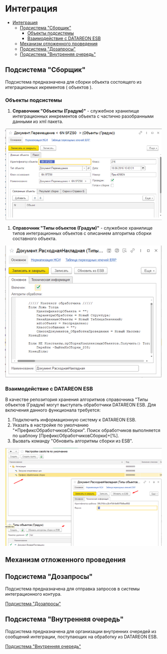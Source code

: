 # Интеграция

- [Интеграция](#интеграция)
  - [Подсистема "Сборщик"](#подсистема-сборщик)
    - [Объекты подсистемы](#объекты-подсистемы)
    - [Взаимодействие с DATAREON ESB](#взаимодействие-с-datareon-esb)
  - [Механизм отложенного проведения](#механизм-отложенного-проведения)
  - [Подсистема "Дозапросы"](#подсистема-дозапросы)
  - [Подсистема "Внутренняя очередь"](#подсистема-внутренняя-очередь)

## Подсистема "Сборщик"

Подсистема предназначена для сборки объекта состоящего из итеграционных икрементов ( объектов ).

### Объекты подсистемы

1. **Справочник "Объекты (Градум)"** - служебное хранилище интеграционных инкрементов объекта с частично разобранными данными из xml пакета.

![Элемент справочника Объекты (Градум)  ](ЭлементСправочникаОбъекты.png)

1. **Справочник "Типы объектов (Градум)"** - служебное хранилище типов интеграционных объектов с описанием алгоритма сборки составного объекта.

![Элемент справочника Типы объектов (Градум)](ЭлементТипыОбъектов.png)

### Взаимодействие с DATAREON ESB

В качестве репозитория хранения алгоритмов справочника "Типы объектов (Градум) могут выступать обработчики DATAREON ESB.
Для включения данного функционала требуется:

1. Подключить информационную систему к DATAREON ESB.
2. Указать в настройке по умолчанию "*ПрефиксОбработчиковСборки". Поиск обработчиков выполняется по шаблону [ПрефиксОбработчиковСборки]+[%].
3. Вызвать команду "Обновить алгоритмы сборки из ESB".

![Алгоритм справочника Типы объектов (Градум)](АлгоритмыТипыОбъектов.png)

## Механизм отложенного проведения

## Подсистема "Дозапросы"

Подсистема предназначена для отправка запросов в системы интеграционного контура.

[Подсистема "Дозапросы"](/integration/adrequest)

## Подсистема "Внутренняя очередь"

Подсистема предназначена для организации внутренних очередей из сообщений интеграции, поступающих на обработку из DATAREON ESB.

[Подсистема "Внутренняя очередь"](/integration/inqueue)